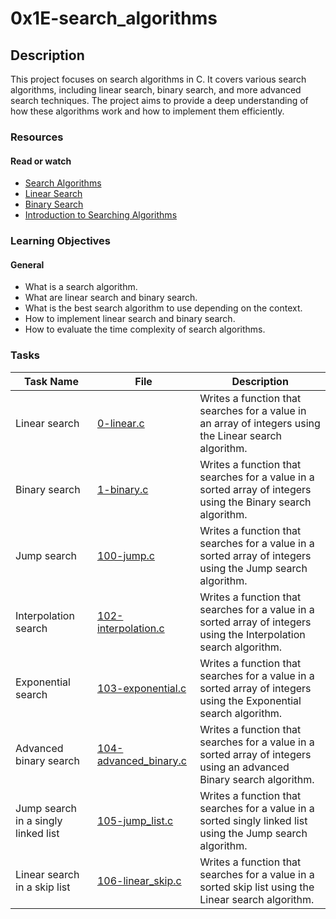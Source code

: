 # 0x1E-search_algorithms

## Description

This project focuses on search algorithms in C. It covers various search algorithms, including linear search, binary search, and more advanced search techniques. The project aims to provide a deep understanding of how these algorithms work and how to implement them efficiently.

### Resources

#### Read or watch

- [Search Algorithms](https://www.geeksforgeeks.org/searching-algorithms/)
- [Linear Search](https://www.tutorialspoint.com/data_structures_algorithms/linear_search_algorithm.htm)
- [Binary Search](https://www.programiz.com/dsa/binary-search)
- [Introduction to Searching Algorithms](https://www.studytonight.com/data-structures/searching-algorithms)

### Learning Objectives

#### General

- What is a search algorithm.
- What are linear search and binary search.
- What is the best search algorithm to use depending on the context.
- How to implement linear search and binary search.
- How to evaluate the time complexity of search algorithms.

### Tasks

| Task Name                           | File                                             | Description                                                                                                          |
| ----------------------------------- | ------------------------------------------------ | -------------------------------------------------------------------------------------------------------------------- |
| Linear search                       | [0-linear.c](./0-linear.c)                       | Writes a function that searches for a value in an array of integers using the Linear search algorithm.               |
| Binary search                       | [1-binary.c](./1-binary.c)                       | Writes a function that searches for a value in a sorted array of integers using the Binary search algorithm.         |
| Jump search                         | [100-jump.c](./100-jump.c)                       | Writes a function that searches for a value in a sorted array of integers using the Jump search algorithm.           |
| Interpolation search                | [102-interpolation.c](./102-interpolation.c)     | Writes a function that searches for a value in a sorted array of integers using the Interpolation search algorithm.  |
| Exponential search                  | [103-exponential.c](./103-exponential.c)         | Writes a function that searches for a value in a sorted array of integers using the Exponential search algorithm.    |
| Advanced binary search              | [104-advanced_binary.c](./104-advanced_binary.c) | Writes a function that searches for a value in a sorted array of integers using an advanced Binary search algorithm. |
| Jump search in a singly linked list | [105-jump_list.c](./105-jump_list.c)             | Writes a function that searches for a value in a sorted singly linked list using the Jump search algorithm.          |
| Linear search in a skip list        | [106-linear_skip.c](./106-linear_skip.c)         | Writes a function that searches for a value in a sorted skip list using the Linear search algorithm.                 |
